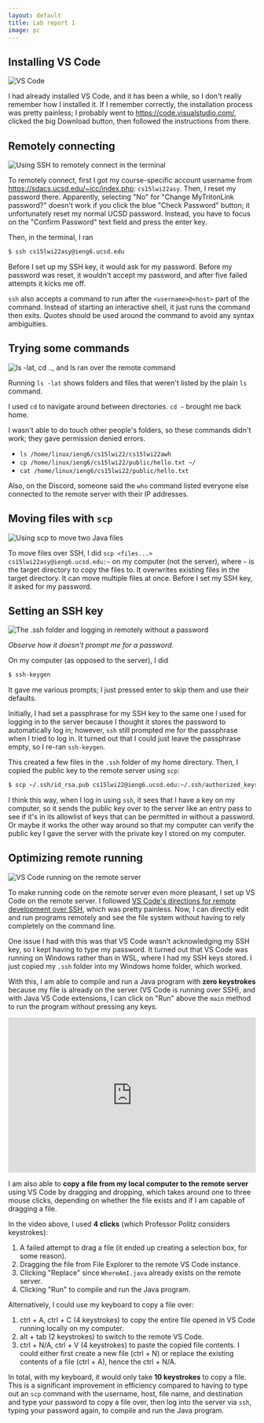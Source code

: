 ```yaml
---
layout: default
title: Lab report 1
image: pc
---
```


## Installing VS Code

![VS Code](./images/report1-vscode.png)

I had already installed VS Code, and it has been a while, so I don't really
remember how I installed it. If I remember correctly, the installation process
was pretty painless; I probably went to <https://code.visualstudio.com/>, clicked
the big Download button, then followed the instructions from there.

## Remotely connecting

![Using SSH to remotely connect in the terminal](./images/report1-ssh.png)

To remotely connect, first I got my course-specific account username from
<https://sdacs.ucsd.edu/~icc/index.php>: `cs15lwi22asy`. Then, I reset my
password there. Apparently, selecting "No" for "Change MyTritonLink password?"
doesn't work if you click the blue "Check Password" button; it unfortunately
reset my normal UCSD password. Instead, you have to focus on the "Confirm
Password" text field and press the enter key.

Then, in the terminal, I ran

```sh
$ ssh cs15lwi22asy@ieng6.ucsd.edu
```

Before I set up my SSH key, it would ask for my password. Before my password was
reset, it wouldn't accept my password, and after five failed attempts it kicks
me off.

`ssh` also accepts a command to run after the `<username>@<host>` part of the
command. Instead of starting an interactive shell, it just runs the command then
exits. Quotes should be used around the command to avoid any syntax ambiguities.

## Trying some commands

![`ls -lat`, `cd ..`, and `ls` ran over the remote command](./images/report1-commands.png)

Running `ls -lat` shows folders and files that weren't listed by the plain `ls`
command.

I used `cd` to navigate around between directories. `cd ~` brought me back home.

I wasn't able to do touch other people's folders, so these commands didn't work; they gave permission denied errors.

- `ls /home/linux/ieng6/cs15lwi22/cs15lwi22awh`
- `cp /home/linux/ieng6/cs15lwi22/public/hello.txt ~/`
- `cat /home/linux/ieng6/cs15lwi22/public/hello.txt`

Also, on the Discord, someone said the `who` command listed everyone else
connected to the remote server with their IP addresses.

## Moving files with `scp`

![Using `scp` to move two Java files](./images/report1-scp.png)

To move files over SSH, I did `scp <files...> cs15lwi22asy@ieng6.ucsd.edu:~` on
my computer (not the server), where `~` is the target directory to copy the
files to. It overwrites existing files in the target directory. It can move
multiple files at once. Before I set my SSH key, it asked for my password.

## Setting an SSH key

![The `.ssh` folder and logging in remotely without a password](./images/report1-ssh-key.png)

_Observe how it doesn't prompt me for a password._

On my computer (as opposed to the server), I did

```sh
$ ssh-keygen
```

It gave me various prompts; I just pressed enter to skip them and use their
defaults.

Initially, I had set a passphrase for my SSH key to the same one I used for
logging in to the server because I thought it stores the password to
automatically log in; however, `ssh` still prompted me for the passphrase when I tried to log in. It turned out that I could just leave the passphrase empty, so I re-ran `ssh-keygen`.

This created a few files in the `.ssh` folder of my home directory. Then, I
copied the public key to the remote server using `scp`:

```sh
$ scp ~/.ssh/id_rsa.pub cs15lwi22@ieng6.ucsd.edu:~/.ssh/authorized_keys
```

I think this way, when I log in using `ssh`, it sees that I have a key on my
computer, so it sends the public key over to the server like an entry pass to
see if it's in its allowlist of keys that can be permitted in without a
password. Or maybe it works the other way around so that my computer can verify
the public key I gave the server with the private key I stored on my computer.

## Optimizing remote running

![VS Code running on the remote server](./images/report1-remote-vscode.png)

To make running code on the remote server even more pleasant, I set up VS Code
on the remote server. I followed [VS Code's directions for remote development
over SSH](https://code.visualstudio.com/docs/remote/ssh), which was pretty
painless. Now, I can directly edit and run programs remotely and see the file
system without having to rely completely on the command line.

One issue I had with this was that VS Code wasn't acknowledging my SSH key, so I
kept having to type my password. It turned out that VS Code was running on
Windows rather than in WSL, where I had my SSH keys stored. I just copied my
`.ssh` folder into my Windows home folder, which worked.

With this,
I am able to compile and run
a Java program
with **zero keystrokes**
because
my file is already on the server
(VS Code is running over SSH),
and with Java VS Code extensions,
I can click on "Run" above the `main` method
to run the program
without pressing any keys.

<iframe
  style="width: 100%"
  height="315"
  src="https://www.youtube.com/embed/9rBtmCpYflY"
  title="YouTube video player: copying from local to remote server (TWO CLICKS)"
  frameborder="0"
  allow="accelerometer; autoplay; clipboard-write; encrypted-media; gyroscope; picture-in-picture"
  allowfullscreen
>
</iframe>

I am also able to **copy a file from my local computer to the remote server**
using VS Code by dragging and dropping, which takes around one to three mouse
clicks, depending on whether the file exists and if I am capable of dragging a
file.

In the video above, I used **4 clicks** (which Professor Politz considers
keystrokes):

1. A failed attempt to drag a file (it ended up creating a selection box, for
   some reason).
2. Dragging the file from File Explorer to the remote VS Code instance.
3. Clicking "Replace" since `WhereAmI.java` already exists on the remote server.
4. Clicking "Run" to compile and run the Java program.

Alternatively, I could use my keyboard to copy a file over:

1. ctrl + A, ctrl + C (4 keystrokes) to copy the entire file opened in VS Code
   running locally on my computer.
2. alt + tab (2 keystrokes) to switch to the remote VS Code.
3. ctrl + N/A, ctrl + V (4 keystrokes) to paste the copied file contents. I
   could either first create a new file (ctrl + N) or replace the existing
   contents of a file (ctrl + A), hence the ctrl + N/A.

In total, with my keyboard, it would only take **10 keystrokes** to copy a file.
This is a significant improvement in efficiency compared to having to type out
an `scp` command with the username, host, file name, and destination and type
your password to copy a file over, then log into the server via `ssh`, typing
your password again, to compile and run the Java program.
